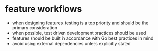 # feature workflows

- when designing features, testing is a top priority and should be the primary consideration
- when possible, test driven development practices should be used
- features should be built in accordance with Go best practices in mind
- avoid using external dependencies unless explicitly stated